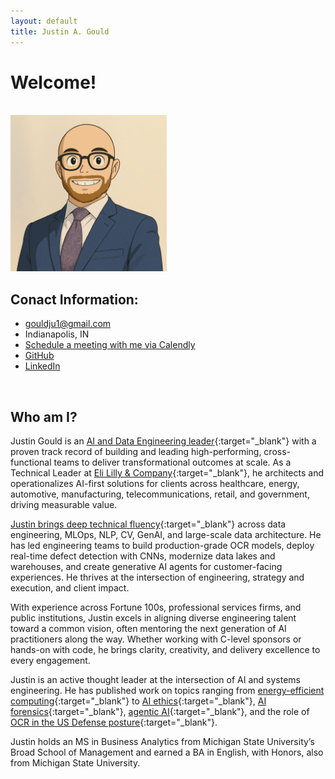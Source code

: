```yaml
---
layout: default
title: Justin A. Gould
---
```


# Welcome!

<br>

<img class="img-left" src="./images/Ghibli.png" height="250" width="">

## Conact Information:
 - <a target="_blank" rel="noopener noreferrer"  href="mailto:gouldju1@gmail.com">gouldju1@gmail.com</a>
 - Indianapolis, IN
 - <a target="_blank" rel="noopener noreferrer"  href="https://calendly.com/gouldju1">Schedule a meeting with me via Calendly</a>
 - <a target="_blank" rel="noopener noreferrer"  href="https://github.com/gouldju1">GitHub</a>
 - <a target="_blank" rel="noopener noreferrer"  href="https://www.linkedin.com/in/gouldju1/">LinkedIn</a>

<br>

## Who am I?
Justin Gould is an [AI and Data Engineering leader](https://www.linkedin.com/in/gouldju1){:target="_blank"} with a proven track record of building and leading high-performing, cross-functional teams to deliver transformational outcomes at scale.  As a Technical Leader at [Eli Lilly & Company](https://www.lilly.com/){:target="_blank"}, he architects and operationalizes AI-first solutions for clients across healthcare, energy, automotive, manufacturing, telecommunications, retail, and government, driving measurable value.

[Justin brings deep technical fluency](https://github.com/gouldju1/gouldju1){:target="_blank"} across data engineering, MLOps, NLP, CV, GenAI, and large-scale data architecture.  He has led engineering teams to build production-grade OCR models, deploy real-time defect detection with CNNs, modernize data lakes and warehouses, and create generative AI agents for customer-facing experiences.  He thrives at the intersection of engineering, strategy and execution, and client impact.

With experience across Fortune 100s, professional services firms, and public institutions, Justin excels in aligning diverse engineering talent toward a common vision, often mentoring the next generation of AI practitioners along the way.  Whether working with C-level sponsors or hands-on with code, he brings clarity, creativity, and delivery excellence to every engagement.

Justin is an active thought leader at the intersection of AI and systems engineering.  He has published work on topics ranging from [energy-efficient computing](https://arxiv.org/abs/2102.04446){:target="_blank"} to [AI ethics](https://www.alvarezandmarsal.com/insights/ai-ethics-part-one-navigating-pressures-responsible-ai){:target="_blank"}, [AI forensics](https://www.alvarezandmarsal.com/insights/artificial-intelligence-and-machine-learning-model-forensics){:target="_blank"}, [agentic AI](https://www.alvarezandmarsal.com/thought-leadership/demystifying-ai-agents-in-2025-separating-hype-from-reality-and-navigating-market-outlook){:target="_blank"}, and the role of [OCR in the US Defense posture](https://www.alvarezandmarsal.com/insights/leveraging-ocr-and-ai-modern-defense-and-government-applications){:target="_blank"}.

Justin holds an MS in Business Analytics from Michigan State University’s Broad School of Management and earned a BA in English, with Honors, also from Michigan State University.
